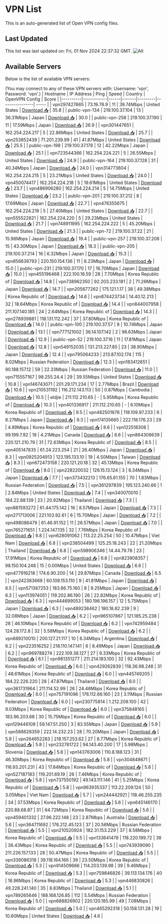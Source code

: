 # VPN List

This is an auto-generated list of Open VPN config files.

## Last Updated

This list was last updated on: Fri, 01 Nov 2024 22:37:32 GMT.
![Alt](https://repobeats.axiom.co/api/embed/186b98318ef1479477931607c1ad7d823f12451f.svg "Repobeats analytics image")

## Available Servers

Below is the list of available VPN servers:

(You may connect to any of these VPN servers with: Username: 'vpn', Password: 'vpn'.)
| Hostname | IP Address | Ping | Speed | Country | OpenVPN Config | Score |
|----------|------------|------|-------|---------|----------------| ----- |
| vpn297427665 | 73.19.78.9 | 11 | 39.74Mbps | United States | [Download 📥](./configs/server_0_US.ovpn) | 35.8 |
| public-vpn-134 | 219.100.37.104 | 13 | 36.31Mbps | Japan | [Download 📥](./configs/server_1_JP.ovpn) | 30.0 |
| public-vpn-258 | 219.100.37.190 | 11 | 17.59Mbps | Japan | [Download 📥](./configs/server_2_JP.ovpn) | 26.9 |
| vpn301447651 | 162.254.224.217 | 5 | 22.86Mbps | United States | [Download 📥](./configs/server_3_US.ovpn) | 25.7 |
| vpn253852439 | 71.201.239.99 | 41 | 41.87Mbps | United States | [Download 📥](./configs/server_4_US.ovpn) | 25.5 |
| public-vpn-198 | 219.100.37.178 | 12 | 42.22Mbps | Japan | [Download 📥](./configs/server_5_JP.ovpn) | 25.1 |
| vpn723544366 | 162.254.224.221 | 5 | 26.55Mbps | United States | [Download 📥](./configs/server_6_US.ovpn) | 24.9 |
| public-vpn-164 | 219.100.37.128 | 31 | 40.34Mbps | Japan | [Download 📥](./configs/server_7_JP.ovpn) | 24.0 |
| vpn314773604 | 162.254.224.215 | 5 | 23.21Mbps | United States | [Download 📥](./configs/server_8_US.ovpn) | 24.0 |
| vpn450074417 | 162.254.224.218 | 5 | 19.61Mbps | United States | [Download 📥](./configs/server_9_US.ovpn) | 23.7 |
| vpn486906280 | 162.254.224.214 | 5 | 14.75Mbps | United States | [Download 📥](./configs/server_10_US.ovpn) | 23.2 |
| public-vpn-201 | 219.100.37.212 | 8 | 17.69Mbps | Japan | [Download 📥](./configs/server_11_JP.ovpn) | 22.7 |
| vpn476355675 | 162.254.224.219 | 5 | 27.40Mbps | United States | [Download 📥](./configs/server_12_US.ovpn) | 22.7 |
| vpn555522821 | 162.254.224.220 | 5 | 29.23Mbps | United States | [Download 📥](./configs/server_13_US.ovpn) | 21.7 |
| vpn748911995 | 162.254.224.222 | 5 | 45.20Mbps | United States | [Download 📥](./configs/server_14_US.ovpn) | 21.3 |
| public-vpn-72 | 219.100.37.22 | 21 | 15.98Mbps | Japan | [Download 📥](./configs/server_15_JP.ovpn) | 19.4 |
| public-vpn-257 | 219.100.37.208 | 15 | 43.30Mbps | Japan | [Download 📥](./configs/server_16_JP.ovpn) | 18.3 |
| public-vpn-205 | 219.100.37.214 | 16 | 6.32Mbps | Japan | [Download 📥](./configs/server_17_JP.ovpn) | 15.3 |
| vpn856636793 | 220.150.154.136 | 11 | 8.23Mbps | Japan | [Download 📥](./configs/server_18_JP.ovpn) | 15.0 |
| public-vpn-231 | 219.100.37.170 | 17 | 16.70Mbps | Japan | [Download 📥](./configs/server_19_JP.ovpn) | 15.0 |
| vpn455196468 | 222.100.16.59 | 28 | 7.70Mbps | Korea Republic of | [Download 📥](./configs/server_20_KR.ovpn) | 14.8 |
| vpn738962350 | 92.203.233.181 | 2 | 71.26Mbps | Japan | [Download 📥](./configs/server_21_JP.ovpn) | 14.7 |
| vpn205677262 | 175.121.1.17 | 38 | 49.38Mbps | Korea Republic of | [Download 📥](./configs/server_22_KR.ovpn) | 14.6 |
| vpn874423734 | 14.40.12.213 | 32 | 18.64Mbps | Korea Republic of | [Download 📥](./configs/server_23_KR.ovpn) | 14.4 |
| vpn844007958 | 211.107.140.185 | 24 | 2.64Mbps | Korea Republic of | [Download 📥](./configs/server_24_KR.ovpn) | 14.3 |
| vpn278939881 | 118.131.112.242 | 37 | 37.80Mbps | Korea Republic of | [Download 📥](./configs/server_25_KR.ovpn) | 14.0 |
| public-vpn-100 | 219.100.37.57 | 8 | 10.74Mbps | Japan | [Download 📥](./configs/server_26_JP.ovpn) | 13.1 |
| vpn777121002 | 36.14.107.142 | 2 | 96.63Mbps | Japan | [Download 📥](./configs/server_27_JP.ovpn) | 12.9 |
| public-vpn-52 | 219.100.37.16 | 11 | 17.81Mbps | Japan | [Download 📥](./configs/server_28_JP.ovpn) | 12.8 |
| vpn549152035 | 131.213.227.85 | 23 | 38.90Mbps | Japan | [Download 📥](./configs/server_29_JP.ovpn) | 12.4 |
| vpn795064233 | 213.87.102.174 | 115 | 8.02Mbps | Russian Federation | [Download 📥](./configs/server_30_RU.ovpn) | 12.3 |
| vpn183412651 | 90.188.157.12 | 59 | 22.33Mbps | Russian Federation | [Download 📥](./configs/server_31_RU.ovpn) | 11.0 |
| vpn715557167 | 98.255.24.4 | 29 | 39.55Mbps | United States | [Download 📥](./configs/server_32_US.ovpn) | 10.8 |
| vpn146743071 | 201.29.171.234 | 17 | 2.77Mbps | Brazil | [Download 📥](./configs/server_33_BR.ovpn) | 10.6 |
| vpn210531192 | 116.212.143.113 | 50 | 0.87Mbps | Cambodia | [Download 📥](./configs/server_34_KH.ovpn) | 10.5 |
| eldjie | 211.112.210.65 | - | 5.95Mbps | Korea Republic of | [Download 📥](./configs/server_35_KR.ovpn) | 10.3 |
| vpn401336917 | 211.112.210.65 | - | 6.10Mbps | Korea Republic of | [Download 📥](./configs/server_36_KR.ovpn) | 9.5 |
| vpn482501676 | 118.109.97.233 | 6 | 8.27Mbps | Japan | [Download 📥](./configs/server_37_JP.ovpn) | 9.3 |
| vpn174135665 | 222.118.176.23 | 29 | 4.89Mbps | Korea Republic of | [Download 📥](./configs/server_38_KR.ovpn) | 8.6 |
| vpn122518308 | 99.199.7.92 | 18 | 4.21Mbps | Canada | [Download 📥](./configs/server_39_CA.ovpn) | 8.6 |
| vpn864308639 | 220.121.210.79 | 31 | 72.63Mbps | Korea Republic of | [Download 📥](./configs/server_40_KR.ovpn) | 8.5 |
| vpn405147835 | 61.24.223.254 | 21 | 26.40Mbps | Japan | [Download 📥](./configs/server_41_JP.ovpn) | 8.3 |
| vpn0925204913 | 123.195.133.10 | 19 | 4.50Mbps | Taiwan | [Download 📥](./configs/server_42_TW.ovpn) | 8.3 |
| vpn672473158 | 220.121.20.18 | 32 | 45.13Mbps | Korea Republic of | [Download 📥](./configs/server_43_KR.ovpn) | 8.0 |
| vpn228220032 | 126.15.13.124 | 3 | 6.34Mbps | Japan | [Download 📥](./configs/server_44_JP.ovpn) | 7.7 |
| vpn373432213 | 176.65.61.155 | 70 | 1.83Mbps | Russian Federation | [Download 📥](./configs/server_45_RU.ovpn) | 7.5 |
| vpn361297839 | 195.123.240.66 | 1 | 2.84Mbps | United States | [Download 📥](./configs/server_46_US.ovpn) | 7.4 |
| vpn340070010 | 184.22.88.139 | 23 | 20.92Mbps | Thailand | [Download 📥](./configs/server_47_TH.ovpn) | 7.3 |
| vpn881593272 | 61.44.175.142 | 16 | 8.57Mbps | Japan | [Download 📥](./configs/server_48_JP.ovpn) | 7.3 |
| vpn271713006 | 221.103.92.61 | 6 | 15.70Mbps | Japan | [Download 📥](./configs/server_49_JP.ovpn) | 7.2 |
| vpn498086479 | 61.46.91.152 | 11 | 26.57Mbps | Japan | [Download 📥](./configs/server_50_JP.ovpn) | 7.0 |
| vpn765271651 | 1.224.147.135 | 32 | 7.76Mbps | Korea Republic of | [Download 📥](./configs/server_51_KR.ovpn) | 6.8 |
| vpn628091062 | 113.22.25.254 | 50 | 10.47Mbps | Viet Nam | [Download 📥](./configs/server_52_VN.ovpn) | 6.8 |
| vpn238504499 | 125.25.18.243 | 22 | 21.20Mbps | Thailand | [Download 📥](./configs/server_53_TH.ovpn) | 6.8 |
| vpn598906346 | 14.44.79.78 | 23 | 17.91Mbps | Korea Republic of | [Download 📥](./configs/server_54_KR.ovpn) | 6.8 |
| vpn823908357 | 98.150.104.248 | 15 | 0.00Mbps | United States | [Download 📥](./configs/server_55_US.ovpn) | 6.6 |
| vpn477916218 | 174.6.90.200 | 14 | 29.87Mbps | Canada | [Download 📥](./configs/server_56_CA.ovpn) | 6.5 |
| vpn242383669 | 60.109.153.110 | 9 | 41.81Mbps | Japan | [Download 📥](./configs/server_57_JP.ovpn) | 6.5 |
| vpn571367253 | 183.86.75.160 | 8 | 9.25Mbps | Japan | [Download 📥](./configs/server_58_JP.ovpn) | 6.3 |
| vpn113974051 | 119.202.86.190 | 26 | 22.82Mbps | Korea Republic of | [Download 📥](./configs/server_59_KR.ovpn) | 6.3 |
| vpn444699053 | 180.196.196.157 | 12 | 5.75Mbps | Japan | [Download 📥](./configs/server_60_JP.ovpn) | 6.3 |
| vpn489238462 | 180.18.82.239 | 9 | 32.08Mbps | Japan | [Download 📥](./configs/server_61_JP.ovpn) | 6.2 |
| vpn965107867 | 121.185.25.238 | 28 | 46.10Mbps | Korea Republic of | [Download 📥](./configs/server_62_KR.ovpn) | 6.2 |
| vpn742959484 | 124.28.172.8 | 32 | 5.58Mbps | Korea Republic of | [Download 📥](./configs/server_63_KR.ovpn) | 6.2 |
| vpn689210010 | 200.127.21.117 | 10 | 6.34Mbps | Argentina | [Download 📥](./configs/server_64_AR.ovpn) | 6.2 |
| vpn223516252 | 218.110.147.141 | 6 | 8.49Mbps | Japan | [Download 📥](./configs/server_65_JP.ovpn) | 6.2 |
| vpn969788274 | 222.109.38.127 | 27 | 9.33Mbps | Korea Republic of | [Download 📥](./configs/server_66_KR.ovpn) | 6.1 |
| vpn981351277 | 211.214.183.100 | 32 | 92.43Mbps | Korea Republic of | [Download 📥](./configs/server_67_KR.ovpn) | 6.0 |
| vpn429262839 | 118.36.98.248 | 31 | 48.61Mbps | Korea Republic of | [Download 📥](./configs/server_68_KR.ovpn) | 6.0 |
| vpn445749205 | 184.22.226.220 | 28 | 47.87Mbps | Thailand | [Download 📥](./configs/server_69_TH.ovpn) | 6.0 |
| vpn361731964 | 211.114.52.99 | 26 | 24.46Mbps | Korea Republic of | [Download 📥](./configs/server_70_KR.ovpn) | 6.0 |
| vpn757191096 | 176.112.66.160 | 23 | 3.11Mbps | Russian Federation | [Download 📥](./configs/server_71_RU.ovpn) | 6.0 |
| vpn230775814 | 1.212.209.100 | 42 | 9.03Mbps | Korea Republic of | [Download 📥](./configs/server_72_KR.ovpn) | 6.0 |
| vpn375848165 | 183.96.203.68 | 30 | 15.75Mbps | Korea Republic of | [Download 📥](./configs/server_73_KR.ovpn) | 6.0 |
| vpn129446109 | 59.147.51.250 | 3 | 83.55Mbps | Japan | [Download 📥](./configs/server_74_JP.ovpn) | 5.9 |
| vpn588628359 | 222.14.232.23 | 28 | 70.20Mbps | Japan | [Download 📥](./configs/server_75_JP.ovpn) | 5.9 |
| vpn264652283 | 218.157.253.62 | 27 | 8.77Mbps | Korea Republic of | [Download 📥](./configs/server_76_KR.ovpn) | 5.8 |
| vpn232761722 | 94.143.40.200 | 17 | 5.98Mbps | Slovenia | [Download 📥](./configs/server_77_SI.ovpn) | 5.8 |
| vpn143763006 | 110.8.188.123 | 31 | 46.30Mbps | Korea Republic of | [Download 📥](./configs/server_78_KR.ovpn) | 5.8 |
| vpn304848671 | 116.93.201.231 | 43 | 17.84Mbps | Korea Republic of | [Download 📥](./configs/server_79_KR.ovpn) | 5.8 |
| vpn527187183 | 119.201.69.19 | 26 | 7.46Mbps | Korea Republic of | [Download 📥](./configs/server_80_KR.ovpn) | 5.8 |
| vpn737550192 | 49.143.111.146 | 41 | 5.25Mbps | Korea Republic of | [Download 📥](./configs/server_81_KR.ovpn) | 5.8 |
| vpn963935337 | 113.22.209.124 | 50 | 3.05Mbps | Viet Nam | [Download 📥](./configs/server_82_VN.ovpn) | 5.7 |
| vpn244442921 | 118.46.255.235 | 34 | 37.53Mbps | Korea Republic of | [Download 📥](./configs/server_83_KR.ovpn) | 5.6 |
| vpn645146170 | 220.88.68.87 | 31 | 64.72Mbps | Korea Republic of | [Download 📥](./configs/server_84_KR.ovpn) | 5.6 |
| vpn459401332 | 27.96.222.148 | 23 | 2.87Mbps | Australia | [Download 📥](./configs/server_85_AU.ovpn) | 5.6 |
| vpn364711692 | 176.212.45.123 | 37 | 20.56Mbps | Russian Federation | [Download 📥](./configs/server_86_RU.ovpn) | 5.5 |
| vpn210520924 | 182.31.153.229 | 37 | 8.58Mbps | Korea Republic of | [Download 📥](./configs/server_87_KR.ovpn) | 5.5 |
| vpn133641478 | 118.220.199.72 | 38 | 36.43Mbps | Korea Republic of | [Download 📥](./configs/server_88_KR.ovpn) | 5.5 |
| vpn743939090 | 211.226.157.133 | 28 | 50.47Mbps | Korea Republic of | [Download 📥](./configs/server_89_KR.ovpn) | 5.5 |
| vpn339086318 | 39.118.164.166 | 39 | 23.50Mbps | Korea Republic of | [Download 📥](./configs/server_90_KR.ovpn) | 5.3 |
| vpn914509666 | 114.203.139.98 | 39 | 9.46Mbps | Korea Republic of | [Download 📥](./configs/server_91_KR.ovpn) | 5.3 |
| vpn759846826 | 39.113.134.176 | 40 | 16.96Mbps | Korea Republic of | [Download 📥](./configs/server_92_KR.ovpn) | 5.3 |
| vpn446830826 | 49.228.241.140 | 35 | 8.83Mbps | Thailand | [Download 📥](./configs/server_93_TH.ovpn) | 5.1 |
| vpn789265646 | 188.168.126.85 | 112 | 5.54Mbps | Russian Federation | [Download 📥](./configs/server_94_RU.ovpn) | 5.0 |
| vpn688826902 | 220.120.185.99 | 49 | 7.08Mbps | Korea Republic of | [Download 📥](./configs/server_95_KR.ovpn) | 5.0 |
| vpn465292318 | 50.158.131.28 | 19 | 10.60Mbps | United States | [Download 📥](./configs/server_96_US.ovpn) | 4.6 |
